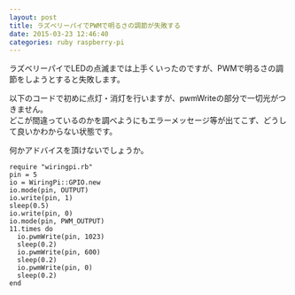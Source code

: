 ```yaml
---
layout: post
title: ラズベリーパイでPWMで明るさの調節が失敗する
date: 2015-03-23 12:46:40
categories: ruby raspberry-pi
---
```

<p>ラズベリーパイでLEDの点滅までは上手くいったのですが、PWMで明るさの調節をしようとすると失敗します。</p>

<p>以下のコードで初めに点灯・消灯を行いますが、pwmWriteの部分で一切光がつきません。<br>
どこが間違っているのかを調べようにもエラーメッセージ等が出てこず、どうして良いかわからない状態です。</p>

<p>何かアドバイスを頂けないでしょうか。</p>

```
require "wiringpi.rb"
pin = 5
io = WiringPi::GPIO.new
io.mode(pin, OUTPUT)
io.write(pin, 1)
sleep(0.5)
io.write(pin, 0)
io.mode(pin, PWM_OUTPUT)
11.times do
  io.pwmWrite(pin, 1023)
  sleep(0.2)
  io.pwmWrite(pin, 600)
  sleep(0.2)
  io.pwmWrite(pin, 0)
  sleep(0.2)
end
```
